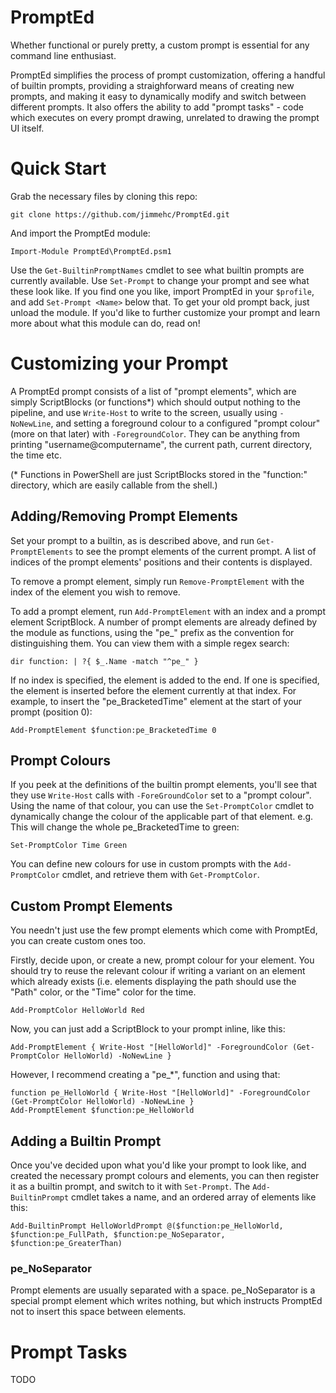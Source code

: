 # PromptEd
Whether functional or purely pretty, a custom prompt is essential for any command line enthusiast.

PromptEd simplifies the process of prompt customization, offering a handful of builtin prompts, providing a straighforward means of creating new prompts, and making it easy to dynamically modify and switch between different prompts.  It also offers the ability to add "prompt tasks" - code which executes on every prompt drawing, unrelated to drawing the prompt UI itself.

# Quick Start
Grab the necessary files by cloning this repo:
```
git clone https://github.com/jimmehc/PromptEd.git
```

And import the PromptEd module:
```
Import-Module PromptEd\PromptEd.psm1
```
Use the `Get-BuiltinPromptNames` cmdlet to see what builtin prompts are currently available.  Use `Set-Prompt` to change your prompt and see what these look like.  If you find one you like, import PromptEd in your `$profile`, and add `Set-Prompt <Name>` below that.  To get your old prompt back, just unload the module.  If you'd like to further customize your prompt and learn more about what this module can do, read on!

# Customizing your Prompt
A PromptEd prompt consists of a list of "prompt elements", which are simply ScriptBlocks (or functions\*) which should output nothing to the pipeline, and use `Write-Host` to write to the screen, usually using `-NoNewLine`, and setting a foreground colour to a configured "prompt colour" (more on that later) with `-ForegroundColor`.  They can be anything from printing "username@computername", the current path, current directory, the time etc.

(\* Functions in PowerShell are just ScriptBlocks stored in the "function:" directory, which are easily callable from the shell.)

## Adding/Removing Prompt Elements
Set your prompt to a builtin, as is described above, and run `Get-PromptElements` to see the prompt elements of the current prompt.  A list of indices of the prompt elements' positions and their contents is displayed.

To remove a prompt element, simply run `Remove-PromptElement` with the index of the element you wish to remove.

To add a prompt element, run `Add-PromptElement` with an index and a prompt element ScriptBlock. A number of prompt elements are already defined by the module as functions, using the "pe\_" prefix as the convention for distinguishing them.  You can view them with a simple regex search:

```
dir function: | ?{ $_.Name -match "^pe_" }
```

If no index is specified, the element is added to the end.  If one is specified, the element is inserted before the element currently at that index.  For example, to insert the "pe\_BracketedTime" element at the start of your prompt (position 0):

```
Add-PromptElement $function:pe_BracketedTime 0
```

## Prompt Colours
If you peek at the definitions of the builtin prompt elements, you'll see that they use `Write-Host` calls with `-ForeGroundColor` set to a "prompt colour".  Using the name of that colour, you can use the `Set-PromptColor` cmdlet to dynamically change the colour of the applicable part of that element.  e.g. This will change the whole pe\_BracketedTime to green:
```
Set-PromptColor Time Green
```

You can define new colours for use in custom prompts with the `Add-PromptColor` cmdlet, and retrieve them with `Get-PromptColor`.

## Custom Prompt Elements
You needn't just use the few prompt elements which come with PromptEd, you can create custom ones too.

Firstly, decide upon, or create a new, prompt colour for your element.  You should try to reuse the relevant colour if writing a variant on an element which already exists (i.e. elements displaying the path should use the "Path" color, or the "Time" color for the time.
```
Add-PromptColor HelloWorld Red
```

Now, you can just add a ScriptBlock to your prompt inline, like this:
```
Add-PromptElement { Write-Host "[HelloWorld]" -ForegroundColor (Get-PromptColor HelloWorld) -NoNewLine }
```

However, I recommend creating a "pe\_\*", function and using that:
```
function pe_HelloWorld { Write-Host "[HelloWorld]" -ForegroundColor (Get-PromptColor HelloWorld) -NoNewLine }
Add-PromptElement $function:pe_HelloWorld
```

## Adding a Builtin Prompt
Once you've decided upon what you'd like your prompt to look like, and created the necessary prompt colours and elements, you can then register it as a builtin prompt, and switch to it with `Set-Prompt`.  The `Add-BuiltinPrompt` cmdlet takes a name, and an ordered array of elements like this:
```
Add-BuiltinPrompt HelloWorldPrompt @($function:pe_HelloWorld, $function:pe_FullPath, $function:pe_NoSeparator, $function:pe_GreaterThan)
```

### pe\_NoSeparator
Prompt elements are usually separated with a space.  pe\_NoSeparator is a special prompt element which writes nothing, but which instructs PromptEd not to insert this space between elements.  

# Prompt Tasks
TODO
